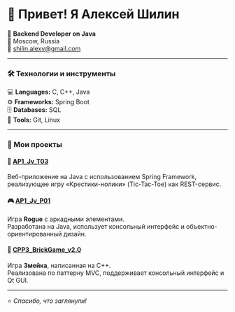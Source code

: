 # 👋 Привет! Я Алексей Шилин

🎯 **Backend Developer on Java**  
📍 Moscow, Russia  
📧 [shilin.alexv@gmail.com](mailto:shilin.alexv@gmail.com)

---

### 🛠️ Технологии и инструменты

💻 **Languages:** C, C++, Java  
⚙️ **Frameworks:** Spring Boot  
🗄️ **Databases:** SQL  
🧰 **Tools:** Git, Linux  

---

### 🚀 Мои проекты

#### 🧩 [AP1_Jv_T03](https://github.com/IAmAnAlligator/AP1_Jv_T03)
Веб-приложение на Java с использованием Spring Framework, реализующее игру «Крестики-нолики» (Tic-Tac-Toe) как REST-сервис.

#### 🎮 [AP1_Jv_P01](https://github.com/IAmAnAlligator/AP1_Jv_P01)
Игра **Rogue** с аркадными элементами.  
Разработана на Java, использует консольный интерфейс и объектно-ориентированный дизайн.

#### 🐍 [CPP3_BrickGame_v2.0](https://github.com/IAmAnAlligator/CPP3_BrickGame_v2.0)
Игра **Змейка**, написанная на C++.  
Реализована по паттерну MVC, поддерживает консольный интерфейс и Qt GUI.

---

⭐️ *Спасибо, что заглянули!*

